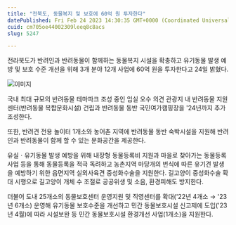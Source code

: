 ```yaml
---
title: "전북도, 동물복지 및 보호에 60억 원 투자한다"
datePublished: Fri Feb 24 2023 14:30:35 GMT+0000 (Coordinated Universal Time)
cuid: cm705oe44002309leeq8c8acs
slug: 5247

---
```



전라북도가 반려인과 반려동물이 함께하는 동물복지 시설을 확충하고 유기동물 발생 예방 및 보호 수준 개선을 위해 3개 분야 12개 사업에 60억 원을 투자한다고 24일 밝혔다.

![이미지](https://cdn.hashnode.com/res/hashnode/image/upload/v1739258620942/9426c6b7-0a80-49e3-883f-273b7a2fd2b7.jpeg)

국내 최대 규모의 반려동물 테마파크 조성 중인 임실 오수 의견 관광지 내 반려동물 지원센터(반려동물 복합문화시설) 건립과 반려동물 동반 국민여가캠핑장을 '24년까지 추가 조성한다.

또한, 반려견 전용 놀이터 1개소와 농어촌 지역에 반려동물 동반 숙박시설을 지원해 반려인과 반려동물이 함께 할 수 있는 문화공간을 제공한다.

유실ㆍ유기동물 발생 예방을 위해 내장형 동물등록비 지원과 마을로 찾아가는 동물등록 사업 등을 통해 동물등록을 적극 독려하고 농촌지역 마당개의 번식에 따른 유기견 발생을 예방하기 위한 읍면지역 실외사육견 중성화수술을 지원한다. 길고양이 중성화수술 확대 시행으로 길고양이 개체 수 조절로 공공위생 및 소음, 환경피해도 방지한다.

더불어 도내 25개소의 동물보호센터 운영지원 및 직영센터를 확대('22년 4개소 → '23년 6개소) 운영해 유기동물 보호수준을 개선하고 민간 동물보호시설 신고제에 도입('23년 4월)에 따라 시설보완 등 민간 동물보호시설 환경개선 사업(1개소)을 지원한다.